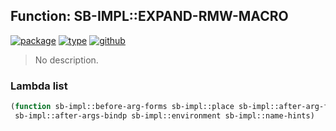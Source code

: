 ## Function: SB-IMPL::EXPAND-RMW-MACRO
[![package](https://img.shields.io/badge/Package-SB--IMPL-5f9ea0.svg?style=social&colorA=999999)](../) [![type](https://img.shields.io/badge/Type-Function-5f9ea0.svg?style=social&colorA=999999)](../#function) [![github](https://img.shields.io/badge/GitHub-View_the_source-5f9ea0.svg?style=social&colorA=999999&logo=github)](https://github.com/sbcl/sbcl/blob/master/src/code/setf.lisp/) 

> No description.

### Lambda list
```cl
(function sb-impl::before-arg-forms sb-impl::place sb-impl::after-arg-forms
 sb-impl::after-args-bindp sb-impl::environment sb-impl::name-hints)
```
